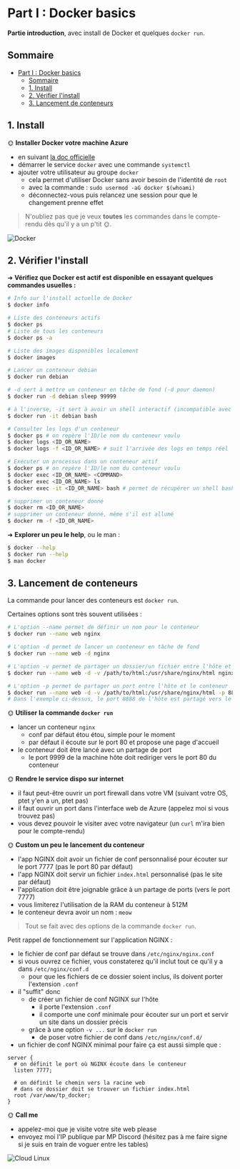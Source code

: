 # Part I : Docker basics

**Partie introduction**, avec install de Docker et quelques `docker run`.

## Sommaire

- [Part I : Docker basics](#part-i--docker-basics)
  - [Sommaire](#sommaire)
  - [1. Install](#1-install)
  - [2. Vérifier l'install](#2-vérifier-linstall)
  - [3. Lancement de conteneurs](#3-lancement-de-conteneurs)

## 1. Install

🌞 **Installer Docker votre machine Azure**

- en suivant [la doc officielle](https://docs.docker.com/engine/install/)
- démarrer le service `docker` avec une commande `systemctl`
- ajouter votre utilisateur au groupe `docker`
  - cela permet d'utiliser Docker sans avoir besoin de l'identité de `root`
  - avec la commande : `sudo usermod -aG docker $(whoami)`
  - déconnectez-vous puis relancez une session pour que le changement prenne effet

> N'oubliez pas que je veux **toutes** les commandes dans le compte-rendu dès qu'il y a un p'tit 🌞.

![Docker](./img/docker_win.png)

## 2. Vérifier l'install

➜ **Vérifiez que Docker est actif est disponible en essayant quelques commandes usuelles :**

```bash
# Info sur l'install actuelle de Docker
$ docker info

# Liste des conteneurs actifs
$ docker ps
# Liste de tous les conteneurs
$ docker ps -a

# Liste des images disponibles localement
$ docker images

# Lancer un conteneur debian
$ docker run debian

# -d sert à mettre un conteneur en tâche de fond (-d pour daemon)
$ docker run -d debian sleep 99999

# à l'inverse, -it sert à avoir un shell interactif (incompatible avec -d)
$ docker run -it debian bash

# Consulter les logs d'un conteneur
$ docker ps # on repère l'ID/le nom du conteneur voulu
$ docker logs <ID_OR_NAME>
$ docker logs -f <ID_OR_NAME> # suit l'arrivée des logs en temps réel

# Exécuter un processus dans un conteneur actif
$ docker ps # on repère l'ID/le nom du conteneur voulu
$ docker exec <ID_OR_NAME> <COMMAND>
$ docker exec <ID_OR_NAME> ls
$ docker exec -it <ID_OR_NAME> bash # permet de récupérer un shell bash dans le conteneur ciblé

# supprimer un conteneur donné
$ docker rm <ID_OR_NAME>
# supprimer un conteneur donné, même s'il est allumé
$ docker rm -f <ID_OR_NAME>
```

➜ **Explorer un peu le help**, ou le man :

```bash
$ docker --help
$ docker run --help
$ man docker
```

## 3. Lancement de conteneurs

La commande pour lancer des conteneurs est `docker run`.

Certaines options sont très souvent utilisées :

```bash
# L'option --name permet de définir un nom pour le conteneur
$ docker run --name web nginx

# L'option -d permet de lancer un conteneur en tâche de fond
$ docker run --name web -d nginx

# L'option -v permet de partager un dossier/un fichier entre l'hôte et le conteneur
$ docker run --name web -d -v /path/to/html:/usr/share/nginx/html nginx

# L'option -p permet de partager un port entre l'hôte et le conteneur
$ docker run --name web -d -v /path/to/html:/usr/share/nginx/html -p 8888:80 nginx
# Dans l'exemple ci-dessus, le port 8888 de l'hôte est partagé vers le port 80 du conteneur
```

🌞 **Utiliser la commande `docker run`**

- lancer un conteneur `nginx`
  - conf par défaut étou étou, simple pour le moment
  - par défaut il écoute sur le port 80 et propose une page d'accueil
- le conteneur doit être lancé avec un partage de port
  - le port 9999 de la machine hôte doit rediriger vers le port 80 du conteneur

🌞 **Rendre le service dispo sur internet**

- il faut peut-être ouvrir un port firewall dans votre VM (suivant votre OS, ptet y'en a un, ptet pas)
- il faut ouvrir un port dans l'interface web de Azure (appelez moi si vous trouvez pas)
- vous devez pouvoir le visiter avec votre navigateur (un `curl` m'ira bien pour le compte-rendu)

🌞 **Custom un peu le lancement du conteneur**

- l'app NGINX doit avoir un fichier de conf personnalisé pour écouter sur le port 7777 (pas le port 80 par défaut)
- l'app NGINX doit servir un fichier `index.html` personnalisé (pas le site par défaut)
- l'application doit être joignable grâce à un partage de ports (vers le port 7777)
- vous limiterez l'utilisation de la RAM du conteneur à 512M
- le conteneur devra avoir un nom : `meow`

> Tout se fait avec des options de la commande `docker run`.

Petit rappel de fonctionnement sur l'application NGINX :

- le fichier de conf par défaut se trouve dans `/etc/nginx/nginx.conf`
- si vous ouvrez ce fichier, vous constaterez qu'il inclut tout ce qu'il y a dans `/etc/nginx/conf.d`
  - pour que les fichiers de ce dossier soient inclus, ils doivent porter l'extension `.conf`
- il "suffit" donc
  - de créer un fichier de conf NGINX sur l'hôte
    - il porte l'extension `.conf`
    - il comporte une conf minimale pour écouter sur un port et servir un site dans un dossier précis
  - grâce à une option `-v ...` sur le `docker run`
    - de poser votre fichier de conf dans `/etc/nginx/conf.d/`
- un fichier de conf NGINX minimal pour faire ça est aussi simple que :

```nginx
server {
  # on définit le port où NGINX écoute dans le conteneur
  listen 7777;
  
  # on définit le chemin vers la racine web
  # dans ce dossier doit se trouver un fichier index.html
  root /var/www/tp_docker; 
}
```

🌞 **Call me**

- appelez-moi que je visite votre site web please
- envoyez moi l'IP publique par MP Discord (hésitez pas à me faire signe si je suis en train de voguer entre les tables)

![Cloud Linux](./img/cloud_linux.png)
